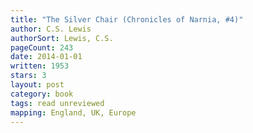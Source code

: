 ```yaml
---
title: "The Silver Chair (Chronicles of Narnia, #4)"
author: C.S. Lewis
authorSort: Lewis, C.S.
pageCount: 243
date: 2014-01-01
written: 1953
stars: 3
layout: post
category: book
tags: read unreviewed
mapping: England, UK, Europe
---
```

